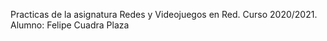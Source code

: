Practicas de la asignatura Redes y Videojuegos en Red. Curso 2020/2021.
Alumno: Felipe Cuadra Plaza
